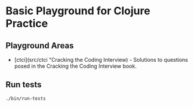 # Basic Playground for Clojure Practice

## Playground Areas
  * [ctci](src/ctci "Cracking the Coding Interview) - Solutions to questions
  posed in the Cracking the Coding Interview book.

## Run tests
```
./bin/run-tests
```